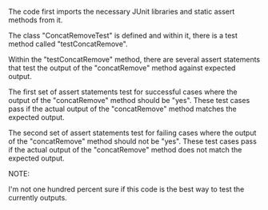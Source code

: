 

The code first imports the necessary JUnit libraries and static assert methods from it.

The class "ConcatRemoveTest" is defined and within it, there is a test method called "testConcatRemove".

Within the "testConcatRemove" method, there are several assert statements that test the output of the "concatRemove" method against expected output.

The first set of assert statements test for successful cases where the output of the "concatRemove" method should be "yes". These test cases pass if the actual output of the "concatRemove" method matches the expected output.

The second set of assert statements test for failing cases where the output of the "concatRemove" method should not be "yes". These test cases pass if the actual output of the "concatRemove" method does not match the expected output.

NOTE:

I'm not one hundred percent sure if this code is the best way to test the currently outputs.



